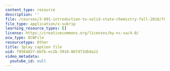 ```yaml
---
content_type: resource
description: ''
file: /courses/3-091-introduction-to-solid-state-chemistry-fall-2018/f05648276bfbec2b391886fd73dbda12_DtTchZtor3g.srt
file_type: application/x-subrip
learning_resource_types: []
license: https://creativecommons.org/licenses/by-nc-sa/4.0/
ocw_type: OCWFile
resourcetype: Other
title: 3play caption file
uid: f0564827-6bfb-ec2b-3918-86fd73dbda12
video_metadata:
  youtube_id: null
---
```

